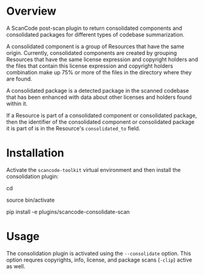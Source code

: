 Overview
========

A ScanCode post-scan plugin to return consolidated components and consolidated
packages for different types of codebase summarization.

A consolidated component is a group of Resources that have the same origin.
Currently, consolidated components are created by grouping Resources that have
the same license expression and copyright holders and the files that contain
this license expression and copyright holders combination make up 75% or more of
the files in the directory where they are found.

A consolidated package is a detected package in the scanned codebase that has
been enhanced with data about other licenses and holders found within it.

If a Resource is part of a consolidated component or consolidated package, then
the identifier of the consolidated component or consolidated package it is part
of is in the Resource's ``consolidated_to`` field.

Installation
============

Activate the ``scancode-toolkit`` virtual environment and then install the
consolidation plugin:

cd <your scancode-toolkit directory>

source bin/activate

pip install -e plugins/scancode-consolidate-scan


Usage
=====

The consolidation plugin is activated using the ``--consolidate`` option. This
option requres copyrights, info, license, and package scans (``-clip``) active
as well.